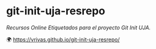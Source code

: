 # git-init-uja-resrepo
*Recursos Online Etiquetados para el proyecto Git Init UJA.*

🌍 https://vrivas.github.io/git-init-uja-resrepo/